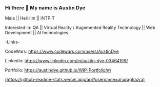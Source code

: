 ### Hi there 👋 My name is Austin Dye
Male || He/Him || INTP-T

Interested in: QA || Virtual Reality / Augemented Reality Technology || Web Development || AI technologies

-Links-

CodeWars: https://www.codewars.com/users/AustinDye

LinkedIn: https://www.linkedin.com/in/austin-dye-03464199/

Portfolio: https://austindye.github.io/WIP-Portfolio/#/

[(https://github-readme-stats.vercel.app/api?username=anuraghazra)](https://github.com/AustinDye/github-readme-stats)

